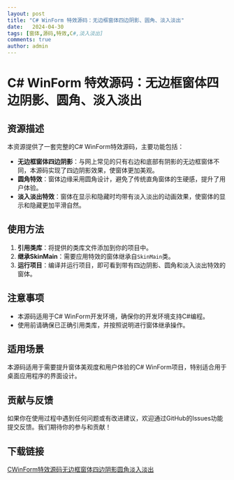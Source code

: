 ```yaml
---
layout: post
title: "C# WinForm 特效源码：无边框窗体四边阴影、圆角、淡入淡出"
date:   2024-04-30
tags: [窗体,源码,特效,C#,淡入淡出]
comments: true
author: admin
---
```

# C# WinForm 特效源码：无边框窗体四边阴影、圆角、淡入淡出

## 资源描述

本资源提供了一套完整的C# WinForm特效源码，主要功能包括：

- **无边框窗体四边阴影**：与网上常见的只有右边和底部有阴影的无边框窗体不同，本源码实现了四边阴影效果，使窗体更加美观。
- **圆角特效**：窗体边缘采用圆角设计，避免了传统直角窗体的生硬感，提升了用户体验。
- **淡入淡出特效**：窗体在显示和隐藏时均带有淡入淡出的动画效果，使窗体的显示和隐藏更加平滑自然。

## 使用方法

1. **引用类库**：将提供的类库文件添加到你的项目中。
2. **继承SkinMain**：需要应用特效的窗体继承自`SkinMain`类。
3. **运行项目**：编译并运行项目，即可看到带有四边阴影、圆角和淡入淡出特效的窗体。

## 注意事项

- 本源码适用于C# WinForm开发环境，确保你的开发环境支持C#编程。
- 使用前请确保已正确引用类库，并按照说明进行窗体继承操作。

## 适用场景

本源码适用于需要提升窗体美观度和用户体验的C# WinForm项目，特别适合用于桌面应用程序的界面设计。

## 贡献与反馈

如果你在使用过程中遇到任何问题或有改进建议，欢迎通过GitHub的Issues功能提交反馈。我们期待你的参与和贡献！

## 下载链接

[CWinForm特效源码无边框窗体四边阴影圆角淡入淡出](https://pan.quark.cn/s/24c0623bd713)